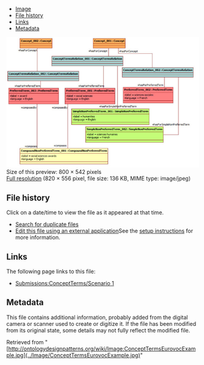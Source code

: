 * [Image](../Image/ConceptTermsEurovocExample.jpg#file)
* [File history](../Image/ConceptTermsEurovocExample.jpg#filehistory)
* [Links](../Image/ConceptTermsEurovocExample.jpg#filelinks)
* [Metadata](../Image/ConceptTermsEurovocExample.jpg#metadata)

[![Image:ConceptTermsEurovocExample.jpg](../images/thumb/9/9e/ConceptTermsEurovocExample.jpg/800px-ConceptTermsEurovocExample.jpg)](../images/9/9e/ConceptTermsEurovocExample.jpg)  
Size of this preview: 800 × 542 pixels  
[Full resolution](../images/9/9e/ConceptTermsEurovocExample.jpg)‎ (820 × 556 pixel, file size: 136 KB, MIME type: image/jpeg)

## File history

Click on a date/time to view the file as it appeared at that time.



  
* [Search for duplicate files](http://ontologydesignpatterns.org/wiki/Special:FileDuplicateSearch/ConceptTermsEurovocExample.jpg "Special:FileDuplicateSearch/ConceptTermsEurovocExample.jpg")
* [Edit this file using an external application](http://ontologydesignpatterns.org/wiki/index.php?title=Image:ConceptTermsEurovocExample.jpg&action=edit&externaledit=true&mode=file "Image:ConceptTermsEurovocExample.jpg")See the [setup instructions](http://www.mediawiki.org/wiki/Manual:External_editors "http://www.mediawiki.org/wiki/Manual:External_editors") for more information.

## Links



The following page links to this file:


* [Submissions:ConceptTerms/Scenario 1](../Submissions/ConceptTerms/Scenario_1 "Submissions:ConceptTerms/Scenario 1")

## Metadata


This file contains additional information, probably added from the digital camera or scanner used to create or digitize it.
If the file has been modified from its original state, some details may not fully reflect the modified file.




Retrieved from "[http://ontologydesignpatterns.org/wiki/Image:ConceptTermsEurovocExample.jpg](../Image/ConceptTermsEurovocExample.jpg)"